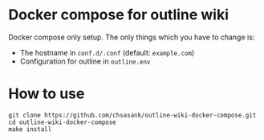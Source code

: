 # Docker compose for outline wiki

Docker compose only setup. The only things which you have to change is:
* The hostname in `conf.d/.conf` (default: `example.com`)
* Configuration for outline in `outline.env`

# How to use 

```
git clone https://github.com/chsasank/outline-wiki-docker-compose.git
cd outline-wiki-docker-compose
make install
```
